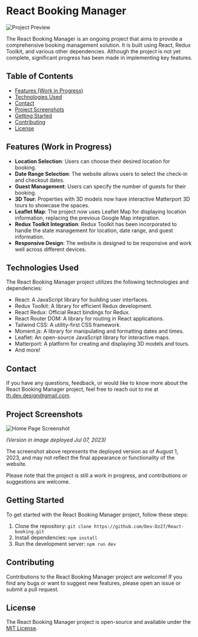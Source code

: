 # React Booking Manager

![Project Preview](/booking-react-redux.jpeg)

The React Booking Manager is an ongoing project that aims to provide a comprehensive booking management solution. It is built using React, Redux Toolkit, and various other dependencies. Although the project is not yet complete, significant progress has been made in implementing key features.

## Table of Contents

- [Features (Work in Progress)](#features-work-in-progress)
- [Technologies Used](#technologies-used)
- [Contact](#contact)
- [Project Screenshots](#project-screenshots)
- [Getting Started](#getting-started)
- [Contributing](#contributing)
- [License](#license)

## Features (Work in Progress)

- **Location Selection**: Users can choose their desired location for booking.
- **Date Range Selection**: The website allows users to select the check-in and checkout dates.
- **Guest Management**: Users can specify the number of guests for their booking.
- **3D Tour**: Properties with 3D models now have interactive Matterport 3D tours to showcase the spaces.
- **Leaflet Map**: The project now uses Leaflet Map for displaying location information, replacing the previous Google Map integration.
- **Redux Toolkit Integration**: Redux Toolkit has been incorporated to handle the state management for location, date range, and guest information.
- **Responsive Design**: The website is designed to be responsive and work well across different devices.

## Technologies Used

The React Booking Manager project utilizes the following technologies and dependencies:

- React: A JavaScript library for building user interfaces.
- Redux Toolkit: A library for efficient Redux development.
- React Redux: Official React bindings for Redux.
- React Router DOM: A library for routing in React applications.
- Tailwind CSS: A utility-first CSS framework.
- Moment.js: A library for manipulating and formatting dates and times.
- Leaflet: An open-source JavaScript library for interactive maps.
- Matterport: A platform for creating and displaying 3D models and tours.
- And more!

## Contact

If you have any questions, feedback, or would like to know more about the React Booking Manager project, feel free to reach out to me at [th.dev.design@gmail.com](mailto:th.dev.design@gmail.com).

## Project Screenshots

![Home Page Screenshot](/booking-react-home-page.jpeg)

_(Version in image deployed Jul 07, 2023)_

The screenshot above represents the deployed version as of August 1, 2023, and may not reflect the final appearance or functionality of the website.

Please note that the project is still a work in progress, and contributions or suggestions are welcome.

## Getting Started

To get started with the React Booking Manager project, follow these steps:

1. Clone the repository: `git clone https://github.com/Dev-Dz27/React-booking.git`
2. Install dependencies: `npm install`
3. Run the development server: `npm run dev`

## Contributing

Contributions to the React Booking Manager project are welcome! If you find any bugs or want to suggest new features, please open an issue or submit a pull request.

## License

The React Booking Manager project is open-source and available under the [MIT License](LICENSE).
